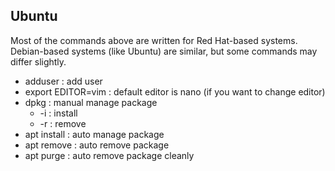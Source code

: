 ## Ubuntu
Most of the commands above are written for Red Hat-based systems. 
Debian-based systems (like Ubuntu) are similar, but some commands may differ slightly.
- adduser : add user
- export EDITOR=vim : default editor is nano (if you want to change editor)
- dpkg : manual manage package
  - -i : install
  - -r : remove
- apt install : auto manage package
- apt remove : auto remove package
- apt purge : auto remove package cleanly
